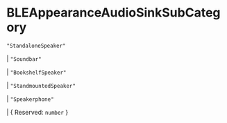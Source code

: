 # **BLEAppearanceAudioSinkSubCategory**

`"StandaloneSpeaker"`

| `"Soundbar"`

| `"BookshelfSpeaker"`

| `"StandmountedSpeaker"`

| `"Speakerphone"`

| { Reserved: `number` }
